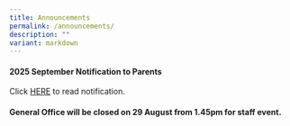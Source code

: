 ```yaml
---
title: Announcements
permalink: /announcements/
description: ""
variant: markdown
---
```

#### 2025 September Notification to Parents

Click [HERE](/partners/resources-for-parents-students/SchoolNotificationstoparents/) to read notification.


#### General Office will be closed on 29 August from 1.45pm for staff event.